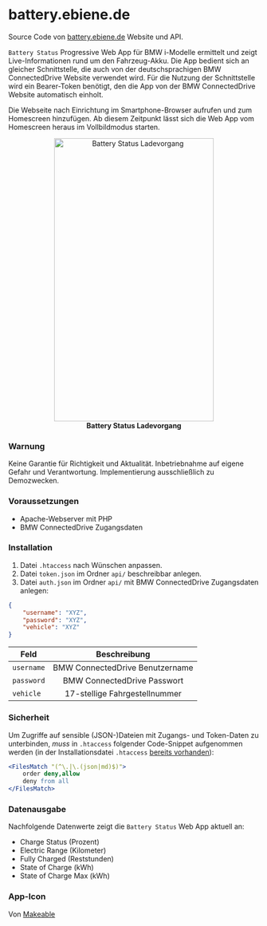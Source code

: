 # battery.ebiene.de

Source Code von [battery.ebiene.de](battery.ebiene.de) Website und API.

`Battery Status` Progressive Web App für BMW i-Modelle ermittelt und zeigt Live-Informationen rund um den Fahrzeug-Akku. Die App bedient sich an gleicher Schnittstelle, die auch von der deutschsprachigen BMW ConnectedDrive Website verwendet wird. Für die Nutzung der Schnittstelle wird ein Bearer-Token benötigt, den die App von der BMW ConnectedDrive Website automatisch einholt.

Die Webseite nach Einrichtung im Smartphone-Browser aufrufen und zum Homescreen hinzufügen. Ab diesem Zeitpunkt lässt sich die Web App vom Homescreen heraus im Vollbildmodus starten.


<p align="center">
    <img src="https://raw.githubusercontent.com/sergejmueller/battery.ebiene.de/master/img/screenshot.jpg" width="320" height="568" alt="Battery Status Ladevorgang">
    <br>
    <b>Battery Status Ladevorgang</b>
</p>


### Warnung

Keine Garantie für Richtigkeit und Aktualität. Inbetriebnahme auf eigene Gefahr und Verantwortung. Implementierung ausschließlich zu Demozwecken.


### Voraussetzungen

* Apache-Webserver mit PHP
* BMW ConnectedDrive Zugangsdaten


### Installation

1. Datei `.htaccess` nach Wünschen anpassen.
2. Datei `token.json` im Ordner `api/` beschreibbar anlegen.
3. Datei `auth.json` im Ordner `api/` mit BMW ConnectedDrive Zugangsdaten anlegen:

```json
{
    "username": "XYZ",
    "password": "XYZ",
    "vehicle": "XYZ"
}
```

| Feld       | Beschreibung                    |
| ---------- |:-------------------------------:|
| `username` | BMW ConnectedDrive Benutzername |
| `password` | BMW ConnectedDrive Passwort     |
| `vehicle`  | 17-stellige Fahrgestellnummer   |


### Sicherheit

Um Zugriffe auf sensible (JSON-)Dateien mit Zugangs- und Token-Daten zu unterbinden, *muss* in `.htaccess` folgender Code-Snippet aufgenommen werden (in der Installationsdatei `.htaccess` [bereits vorhanden](https://github.com/sergejmueller/battery.ebiene.de/blob/master/.htaccess#L33-L36)):

```apache
<FilesMatch "(^\.|\.(json|md)$)">
    order deny,allow
    deny from all
</FilesMatch>
```


### Datenausgabe

Nachfolgende Datenwerte zeigt die `Battery Status` Web App aktuell an:

* Charge Status (Prozent)
* Electric Range (Kilometer)
* Fully Charged (Reststunden)
* State of Charge (kWh)
* State of Charge Max (kWh)


### App-Icon

Von [Makeable](https://www.iconfinder.com/makea)
